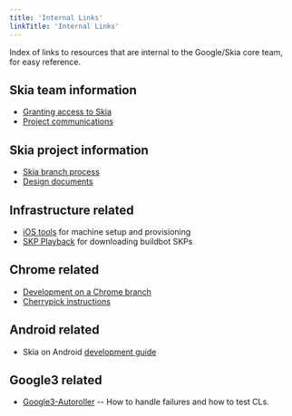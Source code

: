 ```yaml
---
title: 'Internal Links'
linkTitle: 'Internal Links'
---
```


Index of links to resources that are internal to the Google/Skia core team, for
easy reference.

## Skia team information

- [Granting access to Skia](https://g3doc.corp.google.com/chrome/skia/g3doc/user/granting.md)
- [Project communications](https://g3doc.corp.google.com/chrome/skia/g3doc/user/access.md?cl=head)

## Skia project information

- [Skia branch process](https://docs.google.com/a/google.com/document/d/1Xn24lTMlmUgdP8bp-iHOeGKAOp8L5uCxg12lw49Jlpg/edit?usp=sharing)
- [Design documents](https://g3doc.corp.google.com/chrome/skia/g3doc/user/design-docs.md)

## Infrastructure related

- [iOS tools](https://g3doc.corp.google.com/chrome/skia/g3doc/user/ios-tools.md)
  for machine setup and provisioning
- [SKP Playback](https://docs.google.com/a/google.com/document/d/1oJpuY8XKc212RsfUm6oEH2tp26Veb-Gez3clBuqapE4/edit?usp=sharing)
  for downloading buildbot SKPs

## Chrome related

- [Development on a Chrome branch](https://g3doc.corp.google.com/chrome/skia/g3doc/user/chrome-branch-build.md)
- [Cherrypick instructions](https://g3doc.corp.google.com/chrome/skia/g3doc/user/chrome-skia-cherry-pick.md)

## Android related

- Skia on Android
  [development guide](https://g3doc.corp.google.com/chrome/skia/g3doc/user/android.md)

## Google3 related

- [Google3-Autoroller](http://go/skia-google3-autoroller)
  -- How to handle failures and how to test CLs.
